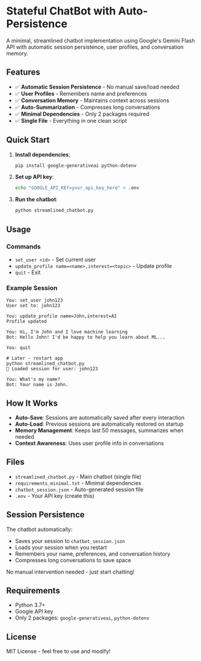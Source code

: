 # Stateful ChatBot with Auto-Persistence

A minimal, streamlined chatbot implementation using Google's Gemini Flash API with automatic session persistence, user profiles, and conversation memory.

## Features

- ✅ **Automatic Session Persistence** - No manual save/load needed
- ✅ **User Profiles** - Remembers name and preferences
- ✅ **Conversation Memory** - Maintains context across sessions
- ✅ **Auto-Summarization** - Compresses long conversations
- ✅ **Minimal Dependencies** - Only 2 packages required
- ✅ **Single File** - Everything in one clean script

## Quick Start

1. **Install dependencies**:

   ```bash
   pip install google-generativeai python-dotenv
   ```

2. **Set up API key**:

   ```bash
   echo "GOOGLE_API_KEY=your_api_key_here" > .env
   ```

3. **Run the chatbot**:
   ```bash
   python streamlined_chatbot.py
   ```

## Usage

### Commands

- `set_user <id>` - Set current user
- `update_profile name=<name>,interest=<topic>` - Update profile
- `quit` - Exit

### Example Session

```
You: set_user john123
User set to: john123

You: update_profile name=John,interest=AI
Profile updated

You: Hi, I'm John and I love machine learning
Bot: Hello John! I'd be happy to help you learn about ML...

You: quit

# Later - restart app
python streamlined_chatbot.py
🔄 Loaded session for user: john123

You: What's my name?
Bot: Your name is John.
```

## How It Works

- **Auto-Save**: Sessions are automatically saved after every interaction
- **Auto-Load**: Previous sessions are automatically restored on startup
- **Memory Management**: Keeps last 50 messages, summarizes when needed
- **Context Awareness**: Uses user profile info in conversations

## Files

- `streamlined_chatbot.py` - Main chatbot (single file)
- `requirements_minimal.txt` - Minimal dependencies
- `chatbot_session.json` - Auto-generated session file
- `.env` - Your API key (create this)

## Session Persistence

The chatbot automatically:

- Saves your session to `chatbot_session.json`
- Loads your session when you restart
- Remembers your name, preferences, and conversation history
- Compresses long conversations to save space

No manual intervention needed - just start chatting!

## Requirements

- Python 3.7+
- Google API key
- Only 2 packages: `google-generativeai`, `python-dotenv`

## License

MIT License - feel free to use and modify!
